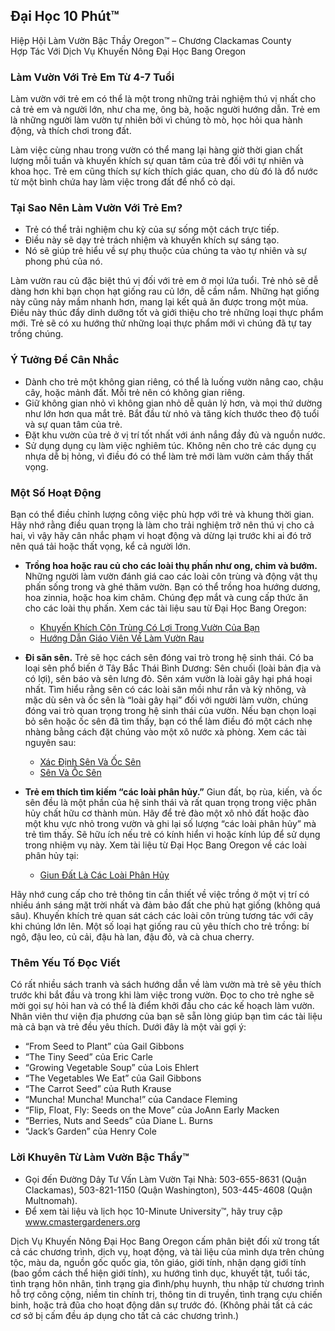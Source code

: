 ## Đại Học 10 Phút™  
Hiệp Hội Làm Vườn Bậc Thầy Oregon™ – Chương Clackamas County  
Hợp Tác Với Dịch Vụ Khuyến Nông Đại Học Bang Oregon  

### Làm Vườn Với Trẻ Em Từ 4-7 Tuổi  
Làm vườn với trẻ em có thể là một trong những trải nghiệm thú vị nhất cho cả trẻ em và người lớn, như cha mẹ, ông bà, hoặc người hướng dẫn. Trẻ em là những người làm vườn tự nhiên bởi vì chúng tò mò, học hỏi qua hành động, và thích chơi trong đất.  

Làm việc cùng nhau trong vườn có thể mang lại hàng giờ thời gian chất lượng mỗi tuần và khuyến khích sự quan tâm của trẻ đối với tự nhiên và khoa học. Trẻ em cũng thích sự kích thích giác quan, cho dù đó là đổ nước từ một bình chứa hay làm việc trong đất để nhổ cỏ dại.  

### Tại Sao Nên Làm Vườn Với Trẻ Em?  
- Trẻ có thể trải nghiệm chu kỳ của sự sống một cách trực tiếp.  
- Điều này sẽ dạy trẻ trách nhiệm và khuyến khích sự sáng tạo.  
- Nó sẽ giúp trẻ hiểu về sự phụ thuộc của chúng ta vào tự nhiên và sự phong phú của nó.  

Làm vườn rau củ đặc biệt thú vị đối với trẻ em ở mọi lứa tuổi. Trẻ nhỏ sẽ dễ dàng hơn khi bạn chọn hạt giống rau củ lớn, dễ cầm nắm. Những hạt giống này cũng nảy mầm nhanh hơn, mang lại kết quả ăn được trong một mùa. Điều này thúc đẩy dinh dưỡng tốt và giới thiệu cho trẻ những loại thực phẩm mới. Trẻ sẽ có xu hướng thử những loại thực phẩm mới vì chúng đã tự tay trồng chúng.  

### Ý Tưởng Để Cân Nhắc  
- Dành cho trẻ một không gian riêng, có thể là luống vườn nâng cao, chậu cây, hoặc mảnh đất. Mỗi trẻ nên có không gian riêng.  
- Giữ không gian nhỏ vì không gian nhỏ dễ quản lý hơn, và mọi thứ dường như lớn hơn qua mắt trẻ. Bắt đầu từ nhỏ và tăng kích thước theo độ tuổi và sự quan tâm của trẻ.  
- Đặt khu vườn của trẻ ở vị trí tốt nhất với ánh nắng đầy đủ và nguồn nước.  
- Sử dụng dụng cụ làm việc nghiêm túc. Không nên cho trẻ các dụng cụ nhựa dễ bị hỏng, vì điều đó có thể làm trẻ mới làm vườn cảm thấy thất vọng.  

### Một Số Hoạt Động  
Bạn có thể điều chỉnh lượng công việc phù hợp với trẻ và khung thời gian. Hãy nhớ rằng điều quan trọng là làm cho trải nghiệm trở nên thú vị cho cả hai, vì vậy hãy cân nhắc phạm vi hoạt động và dừng lại trước khi ai đó trở nên quá tải hoặc thất vọng, kể cả người lớn.  

- **Trồng hoa hoặc rau củ cho các loài thụ phấn như ong, chim và bướm.** Những người làm vườn đánh giá cao các loài côn trùng và động vật thụ phấn sống trong và ghé thăm vườn. Bạn có thể trồng hoa hướng dương, hoa zinnia, hoặc hoa kim châm. Chúng đẹp mắt và cung cấp thức ăn cho các loài thụ phấn. Xem các tài liệu sau từ Đại Học Bang Oregon:  
  - [Khuyến Khích Côn Trùng Có Lợi Trong Vườn Của Bạn](https://catalog.extension.oregonstate.edu/pnw550)  
  - [Hướng Dẫn Giáo Viên Về Làm Vườn Rau](https://catalog.extension.oregonstate.edu/em9032)  

- **Đi săn sên.** Trẻ sẽ học cách sên đóng vai trò trong hệ sinh thái. Có ba loại sên phổ biến ở Tây Bắc Thái Bình Dương: Sên chuối (loài bản địa và có lợi), sên báo và sên lưng đỏ. Sên xám vườn là loài gây hại phá hoại nhất. Tìm hiểu rằng sên có các loài săn mồi như rắn và kỳ nhông, và mặc dù sên và ốc sên là “loài gây hại” đối với người làm vườn, chúng đóng vai trò quan trọng trong hệ sinh thái của vườn. Nếu bạn chọn loại bỏ sên hoặc ốc sên đã tìm thấy, bạn có thể làm điều đó một cách nhẹ nhàng bằng cách đặt chúng vào một xô nước xà phòng. Xem các tài nguyên sau:  
  - [Xác Định Sên Và Ốc Sên](https://agsci.oregonstate.edu/slug-portal/identification)  
  - [Sên Và Ốc Sên](https://www.oregon.gov/oda/shared/documents/publications/ippm/odaguidemolluscs2016forweb.pdf)  

- **Trẻ em thích tìm kiếm “các loài phân hủy.”** Giun đất, bọ rùa, kiến, và ốc sên đều là một phần của hệ sinh thái và rất quan trọng trong việc phân hủy chất hữu cơ thành mùn. Hãy để trẻ đào một xô nhỏ đất hoặc đào một khu vực nhỏ trong vườn và ghi lại số lượng “các loài phân hủy” mà trẻ tìm thấy. Sẽ hữu ích nếu trẻ có kính hiển vi hoặc kính lúp để sử dụng trong nhiệm vụ này. Xem tài liệu từ Đại Học Bang Oregon về các loài phân hủy tại:  
  - [Giun Đất Là Các Loài Phân Hủy](https://lpi.oregonstate.edu/sites/lpi.oregonstate.edu/files/pdf/hyp/lessons-manuals/K12/K5/grade_three_worms_as_decomposers.pdf)  

Hãy nhớ cung cấp cho trẻ thông tin cần thiết về việc trồng ở một vị trí có nhiều ánh sáng mặt trời nhất và đảm bảo đất che phủ hạt giống (không quá sâu). Khuyến khích trẻ quan sát cách các loài côn trùng tương tác với cây khi chúng lớn lên. Một số loại hạt giống rau củ yêu thích cho trẻ trồng: bí ngô, đậu leo, củ cải, đậu hà lan, đậu đỏ, và cà chua cherry.  

### Thêm Yếu Tố Đọc Viết  
Có rất nhiều sách tranh và sách hướng dẫn về làm vườn mà trẻ sẽ yêu thích trước khi bắt đầu và trong khi làm việc trong vườn. Đọc to cho trẻ nghe sẽ mời gọi sự hỏi han và có thể là điểm khởi đầu cho các kế hoạch làm vườn. Nhân viên thư viện địa phương của bạn sẽ sẵn lòng giúp bạn tìm các tài liệu mà cả bạn và trẻ đều yêu thích. Dưới đây là một vài gợi ý:  
- “From Seed to Plant” của Gail Gibbons  
- “The Tiny Seed” của Eric Carle  
- “Growing Vegetable Soup” của Lois Ehlert  
- “The Vegetables We Eat” của Gail Gibbons  
- “The Carrot Seed” của Ruth Krause  
- “Muncha! Muncha! Muncha!” của Candace Fleming  
- “Flip, Float, Fly: Seeds on the Move” của JoAnn Early Macken  
- “Berries, Nuts and Seeds” của Diane L. Burns  
- “Jack’s Garden” của Henry Cole  

### Lời Khuyên Từ Làm Vườn Bậc Thầy™  
- Gọi đến Đường Dây Tư Vấn Làm Vườn Tại Nhà: 503-655-8631 (Quận Clackamas), 503-821-1150 (Quận Washington), 503-445-4608 (Quận Multnomah).  
- Để xem tài liệu và lịch học 10-Minute University™, hãy truy cập www.cmastergardeners.org  

Dịch Vụ Khuyến Nông Đại Học Bang Oregon cấm phân biệt đối xử trong tất cả các chương trình, dịch vụ, hoạt động, và tài liệu của mình dựa trên chủng tộc, màu da, nguồn gốc quốc gia, tôn giáo, giới tính, nhận dạng giới tính (bao gồm cách thể hiện giới tính), xu hướng tình dục, khuyết tật, tuổi tác, tình trạng hôn nhân, tình trạng gia đình/phụ huynh, thu nhập từ chương trình hỗ trợ công cộng, niềm tin chính trị, thông tin di truyền, tình trạng cựu chiến binh, hoặc trả đũa cho hoạt động dân sự trước đó. (Không phải tất cả các cơ sở bị cấm đều áp dụng cho tất cả các chương trình.)  